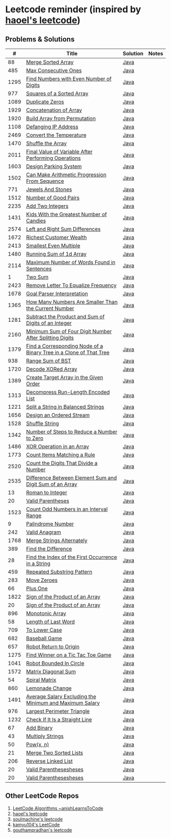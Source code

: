# Leetcode reminder (inspired by [haoel's leetcode](https://github.com/haoel/leetcode))

## Problems & Solutions

| #    | Title                                                                                                                                                           | Solution                                                                                                              | Notes |
|------|-----------------------------------------------------------------------------------------------------------------------------------------------------------------|-----------------------------------------------------------------------------------------------------------------------|-------|
| 88   | [Merge Sorted Array](https://leetcode.com/problems/merge-sorted-array)                                                                                          | [Java](https://github.com/vlsidlyarevich/leetcode/java/88_Merge_Sorted_Array.java)                                    |
| 485  | [Max Consecutive Ones](https://leetcode.com/problems/max-consecutive-ones/)                                                                                     | [Java](https://github.com/vlsidlyarevich/leetcode/java/485_Max_Consecutive_Ones.java)                                 |
| 1295 | [Find Numbers with Even Number of Digits](https://leetcode.com/problems/find-numbers-with-even-number-of-digits/)                                               | [Java](https://github.com/vlsidlyarevich/leetcode/java/1295_Find_Numbers_With_Even_Number_Of_Digits.java)             |
| 977  | [Squares of a Sorted Array](https://leetcode.com/problems/squares-of-a-sorted-array/)                                                                           | [Java](https://github.com/vlsidlyarevich/leetcode/java/977_Squares_of_a_Sorted_Array.java)                            |
| 1089 | [Duplicate Zeros](https://leetcode.com/problems/duplicate-zeros/)                                                                                               | [Java](https://github.com/vlsidlyarevich/leetcode/java/1089_Duplicate_Zeros.java)                                     |
| 1929 | [Concatenation of Array](https://leetcode.com/problems/concatenation-of-array/)                                                                                 | [Java](https://github.com/vlsidlyarevich/leetcode/java/1929_Concatenation_of_Array.java)                              |
| 1920 | [Build Array from Permutation](https://leetcode.com/problems/build-array-from-permutation/)                                                                     | [Java](https://github.com/vlsidlyarevich/leetcode/java/1920_Build_Array_From_Permutation.java)                        |
| 1108 | [Defanging IP Address](https://leetcode.com/problems/defanging-an-ip-address/)                                                                                  | [Java](https://github.com/vlsidlyarevich/leetcode/java/1108_Defanging_IP_Address.java)                                |
| 2469 | [Convert the Temperature](https://leetcode.com/problems/convert-the-temperature/)                                                                               | [Java](https://github.com/vlsidlyarevich/leetcode/java/2469_Convert_The_Temperature.java)                             |
| 1470 | [Shuffle the Array](https://leetcode.com/problems/shuffle-the-array/)                                                                                           | [Java](https://github.com/vlsidlyarevich/leetcode/java/1470_Shuffle_The_Array.java)                                   |
| 2011 | [Final Value of Variable After Performing Operations](https://leetcode.com/problems/final-value-of-variable-after-performing-operations/)                       | [Java](https://github.com/vlsidlyarevich/leetcode/java/2011_Final_Value_Of_Variable_After_Performing_Operations.java) |
| 1603 | [Design Parking System](https://leetcode.com/problems/design-parking-system/)                                                                                   | [Java](https://github.com/vlsidlyarevich/leetcode/java/1603_Design_Parking_System.java)                               |
| 1502 | [Can Make Arithmetic Progression From Sequence](https://leetcode.com/problems/can-make-arithmetic-progression-from-sequence/description/)                       | [Java](https://github.com/vlsidlyarevich/leetcode/java/1502_Can_Make_Arithmetic_Progression_From_Sequences.java)      |
| 771  | [Jewels And Stones](https://leetcode.com/problems/jewels-and-stones/)                                                                                           | [Java](https://github.com/vlsidlyarevich/leetcode/java/771_Jewels_And_Stones.java.java)                               |
| 1512 | [Number of Good Pairs](https://leetcode.com/problems/number-of-good-pairs/)                                                                                     | [Java](https://github.com/vlsidlyarevich/leetcode/java/1512_Number_Of_Good_Pairs.java.java)                           |
| 2235 | [Add Two Integers](https://leetcode.com/problems/add-two-integers/)                                                                                             | [Java](https://github.com/vlsidlyarevich/leetcode/java/2235_Add_Two_Integers.java)                                    |
| 1431 | [Kids With the Greatest Number of Candies](https://leetcode.com/problems/kids-with-the-greatest-number-of-candies/)                                             | [Java](https://github.com/vlsidlyarevich/leetcode/java/1431_Kids_With_The_Greatest_Number_Of_Candies.java)            |
| 2574 | [Left and Right Sum Differences](https://leetcode.com/problems/left-and-right-sum-differences/)                                                                 | [Java](https://github.com/vlsidlyarevich/leetcode/java/2574_Left_And_Right_Sum_Differences.java)                      |
| 1672 | [Richest Customer Wealth](https://leetcode.com/problems/richest-customer-wealth/)                                                                               | [Java](https://github.com/vlsidlyarevich/leetcode/java/.java)                                                         |
| 2413 | [Smallest Even Multiple](https://leetcode.com/problems/smallest-even-multiple/)                                                                                 | [Java](https://github.com/vlsidlyarevich/leetcode/java/.java)                                                         |
| 1480 | [Running Sum of 1d Array](https://leetcode.com/problems/running-sum-of-1d-array/)                                                                               | [Java](https://github.com/vlsidlyarevich/leetcode/java/.java)                                                         |
| 2114 | [Maximum Number of Words Found in Sentences](https://leetcode.com/problems/maximum-number-of-words-found-in-sentences/)                                         | [Java](https://github.com/vlsidlyarevich/leetcode/java/.java)                                                         |
| 1    | [Two Sum](https://leetcode.com/problems/two-sum/)                                                                                                               | [Java](https://github.com/vlsidlyarevich/leetcode/java/.java)                                                         |
| 2423 | [Remove Letter To Equalize Frequency](https://leetcode.com/problems/remove-letter-to-equalize-frequency/)                                                       | [Java](https://github.com/vlsidlyarevich/leetcode/java/.java)                                                         |
| 1678 | [Goal Parser Interpretation](https://leetcode.com/problems/goal-parser-interpretation/)                                                                         | [Java](https://github.com/vlsidlyarevich/leetcode/java/.java)                                                         |
| 1365 | [How Many Numbers Are Smaller Than the Current Number](https://leetcode.com/problems/how-many-numbers-are-smaller-than-the-current-number/description/)         | [Java](https://github.com/vlsidlyarevich/leetcode/java/.java)                                                         |
| 1281 | [Subtract the Product and Sum of Digits of an Integer](https://leetcode.com/problems/subtract-the-product-and-sum-of-digits-of-an-integer/)                     | [Java](https://github.com/vlsidlyarevich/leetcode/java/.java)                                                         |
| 2160 | [Minimum Sum of Four Digit Number After Splitting Digits](https://leetcode.com/problems/minimum-sum-of-four-digit-number-after-splitting-digits/)               | [Java](https://github.com/vlsidlyarevich/leetcode/java/.java)                                                         |
| 1379 | [Find a Corresponding Node of a Binary Tree in a Clone of That Tree](https://leetcode.com/problems/find-a-corresponding-node-of-a-binary-tree-in-a-clone-of-that-tree/) | [Java](https://github.com/vlsidlyarevich/leetcode/java/.java)                                                         |
| 938  | [Range Sum of BST](https://leetcode.com/problems/range-sum-of-bst/)                                                                                             | [Java](https://github.com/vlsidlyarevich/leetcode/java/.java)                                                         |
| 1720 | [Decode XORed Array](https://leetcode.com/problems/decode-xored-array/)                                                                                         | [Java](https://github.com/vlsidlyarevich/leetcode/java/.java)                                                         |
| 1389 | [Create Target Array in the Given Order](https://leetcode.com/problems/create-target-array-in-the-given-order/)                                                 | [Java](https://github.com/vlsidlyarevich/leetcode/java/.java)                                                         |
| 1313 | [Decompress Run-Length Encoded List](https://leetcode.com/problems/decompress-run-length-encoded-list/)                                                         | [Java](https://github.com/vlsidlyarevich/leetcode/java/.java)                                                         |
| 1221 | [Split a String in Balanced Strings](https://leetcode.com/problems/split-a-string-in-balanced-strings/)                                                         | [Java](https://github.com/vlsidlyarevich/leetcode/java/.java)                                                         |
| 1656 | [Design an Ordered Stream](https://leetcode.com/problems/design-an-ordered-stream/)                                                                             | [Java](https://github.com/vlsidlyarevich/leetcode/java/.java)                                                         |
| 1528 | [Shuffle String](https://leetcode.com/problems/shuffle-string/)                                                                                                 | [Java](https://github.com/vlsidlyarevich/leetcode/java/.java)                                                         |
| 1342 | [Number of Steps to Reduce a Number to Zero](https://leetcode.com/problems/number-of-steps-to-reduce-a-number-to-zero/)                                         | [Java](https://github.com/vlsidlyarevich/leetcode/java/.java)                                                         |
| 1486 | [XOR Operation in an Array](https://leetcode.com/problems/xor-operation-in-an-array/)                                                                           | [Java](https://github.com/vlsidlyarevich/leetcode/java/.java)                                                         |
| 1773 | [Count Items Matching a Rule](https://leetcode.com/problems/count-items-matching-a-rule/)                                                                       | [Java](https://github.com/vlsidlyarevich/leetcode/java/.java)                                                         |
| 2520 | [Count the Digits That Divide a Number](https://leetcode.com/problems/count-the-digits-that-divide-a-number/)                                                   | [Java](https://github.com/vlsidlyarevich/leetcode/java/.java)                                                         |
| 2535 | [Difference Between Element Sum and Digit Sum of an Array](https://leetcode.com/problems/difference-between-element-sum-and-digit-sum-of-an-array/)             | [Java](https://github.com/vlsidlyarevich/leetcode/java/.java)                                                         |
| 13   | [Roman to Integer](https://leetcode.com/problems/roman-to-integer/)                                                                                             | [Java](https://github.com/vlsidlyarevich/leetcode/java/.java)                                                         |
| 20   | [Valid Parentheses](https://leetcode.com/problems/valid-parentheses/)                                                                                           | [Java](https://github.com/vlsidlyarevich/leetcode/java/.java)                                                         |
| 1523 | [Count Odd Numbers in an Interval Range](https://leetcode.com/problems/count-odd-numbers-in-an-interval-range/)                                                 | [Java](https://github.com/vlsidlyarevich/leetcode/java/.java)                                                         |
| 9    | [Palindrome Number](https://leetcode.com/problems/palindrome-number/)                                                                                           | [Java](https://github.com/vlsidlyarevich/leetcode/java/.java)                                                         |
| 242  | [Valid Anagram](https://leetcode.com/problems/valid-anagram/)                                                                                                   | [Java](https://github.com/vlsidlyarevich/leetcode/java/.java)                                                         |
| 1768 | [Merge Strings Alternately](https://leetcode.com/problems/merge-strings-alternately/?envType=study-plan-v2&envId=programming-skills)                            | [Java](https://github.com/vlsidlyarevich/leetcode/java/.java)                                                         |
| 389  | [Find the Difference](https://leetcode.com/problems/find-the-difference/?envType=study-plan-v2&envId=programming-skills)                                        | [Java](https://github.com/vlsidlyarevich/leetcode/java/.java)                                                         |
| 28   | [Find the Index of the First Occurrence in a String](https://leetcode.com/problems/find-the-index-of-the-first-occurrence-in-a-string)                          | [Java](https://github.com/vlsidlyarevich/leetcode/java/.java)                                                         |
| 459  | [Repeated Substring Pattern](https://leetcode.com/problems/repeated-substring-pattern)                                                                          | [Java](https://github.com/vlsidlyarevich/leetcode/java/.java)                                                         |
| 283  | [Move Zeroes](https://leetcode.com/problems/move-zeroes)                                                                                                        | [Java](https://github.com/vlsidlyarevich/leetcode/java/.java)                                                         |
| 66   | [Plus One](https://leetcode.com/problems/plus-one/)                                                                                                             | [Java](https://github.com/vlsidlyarevich/leetcode/java/.java)                                                         |
| 1822 | [Sign of the Product of an Array](https://leetcode.com/problems/sign-of-the-product-of-an-array)                                                                | [Java](https://github.com/vlsidlyarevich/leetcode/java/.java)                                                         |
| 20   | [Sign of the Product of an Array](https://leetcode.com/problems/valid-parentheses/)                                                                             | [Java](https://github.com/vlsidlyarevich/leetcode/java/.java)                                                         |
| 896  | [Monotonic Array](https://leetcode.com/problems/monotonic-array)                                                                                                | [Java](https://github.com/vlsidlyarevich/leetcode/java/.java)                                                         |
| 58   | [Length of Last Word](https://leetcode.com/problems/length-of-last-word)                                                                                        | [Java](https://github.com/vlsidlyarevich/leetcode/java/.java)                                                         |
| 709  | [To Lower Case](https://leetcode.com/problems/to-lower-case)                                                                                                    | [Java](https://github.com/vlsidlyarevich/leetcode/java/.java)                                                         |
| 682  | [Baseball Game](https://leetcode.com/problems/baseball-game)                                                                                                    | [Java](https://github.com/vlsidlyarevich/leetcode/java/.java)                                                         |
| 657  | [Robot Return to Origin](https://leetcode.com/problems/robot-return-to-origin)                                                                                  | [Java](https://github.com/vlsidlyarevich/leetcode/java/.java)                                                         |
| 1275 | [Find Winner on a Tic Tac Toe Game](https://leetcode.com/problems/find-winner-on-a-tic-tac-toe-game/)                                                           | [Java](https://github.com/vlsidlyarevich/leetcode/java/.java)                                                         |
| 1041 | [Robot Bounded In Circle](https://leetcode.com/problems/robot-bounded-in-circle)                                                                                | [Java](https://github.com/vlsidlyarevich/leetcode/java/.java)                                                         |
| 1572 | [Matrix Diagonal Sum](https://leetcode.com/problems/matrix-diagonal-sum/)                                                                                       | [Java](https://github.com/vlsidlyarevich/leetcode/java/.java)                                                         |
| 54   | [Spiral Matrix](https://leetcode.com/problems/spiral-matrix/)                                                                                                   | [Java](https://github.com/vlsidlyarevich/leetcode/java/.java)                                                         |
| 860  | [Lemonade Change](https://leetcode.com/problems/lemonade-change)                                                                                                | [Java](https://github.com/vlsidlyarevich/leetcode/java/.java)                                                         |
| 1491 | [Average Salary Excluding the Minimum and Maximum Salary](https://leetcode.com/problems/average-salary-excluding-the-minimum-and-maximum-salary/)               | [Java](https://github.com/vlsidlyarevich/leetcode/java/.java)                                                         |
| 976  | [Largest Perimeter Triangle](https://leetcode.com/problems/largest-perimeter-triangle/)                                                                         | [Java](https://github.com/vlsidlyarevich/leetcode/java/.java)                                                         |
| 1232 | [Check If It Is a Straight Line](https://leetcode.com/problems/check-if-it-is-a-straight-line/)                                                                 | [Java](https://github.com/vlsidlyarevich/leetcode/java/.java)                                                         |
| 67   | [Add Binary](https://leetcode.com/problems/add-binary/)                                                                                                         | [Java](https://github.com/vlsidlyarevich/leetcode/java/.java)                                                         |
| 43   | [Multiply Strings](https://leetcode.com/problems/multiply-strings/)                                                                                             | [Java](https://github.com/vlsidlyarevich/leetcode/java/.java)                                                         |
| 50   | [Pow(x, n)](https://leetcode.com/problems/powx-n)                                                                                              | [Java](https://github.com/vlsidlyarevich/leetcode/java/.java)                                                         |
| 21   | [Merge Two Sorted Lists](https://leetcode.com/problems/valid-parentheses/)                                                                                            | [Java](https://github.com/vlsidlyarevich/leetcode/java/.java)                                                         |
| 206  | [Reverse Linked List](https://leetcode.com/problems/reverse-linked-list/)                                                                                       | [Java](https://github.com/vlsidlyarevich/leetcode/java/.java)                                                         |
| 20   | [Valid Parenthesesheses](https://leetcode.com/problems/valid-parentheses/)                                                                                      | [Java](https://github.com/vlsidlyarevich/leetcode/java/.java)                                                         |
| 20   | [Valid Parenthesesheses](https://leetcode.com/problems/valid-parentheses/)                                                                                      | [Java](https://github.com/vlsidlyarevich/leetcode/java/.java)                                                         |

## Other LeetCode Repos

1. [LeetCode Algorithms ~anishLearnsToCode](https://github.com/anishLearnsToCode/leetcode-algorithms)
1. [haoel's leetcode](https://github.com/haoel/leetcode)
1. [soulmachine's leetcode](https://github.com/soulmachine/leetcode)
1. [kamyu104's LeetCode](https://github.com/kamyu104/LeetCode)
1. [gouthampradhan's leetcode](https://github.com/gouthampradhan/leetcode)
